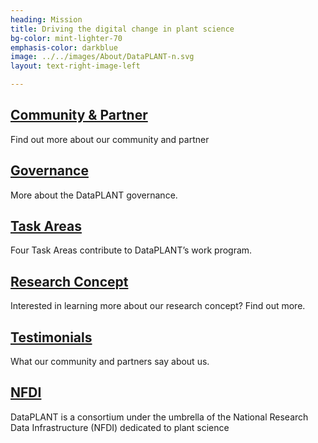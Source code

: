 ```yaml
---
heading: Mission
title: Driving the digital change in plant science 
bg-color: mint-lighter-70
emphasis-color: darkblue
image: ../../images/About/DataPLANT-n.svg
layout: text-right-image-left

---
```


## [Community & Partner](#community-and-partners) 

Find out more about our community and partner 

## [Governance](#governance) 

More about the DataPLANT governance. 

## [Task Areas](#task-areas) 

Four Task Areas contribute to DataPLANT’s work program. 

## [Research Concept](#rdm-concept) 

Interested in learning more about our research concept? Find out more. 

## [Testimonials](#testimonials)

What our community and partners say about us. 

## [NFDI](#nfdi)

DataPLANT is a consortium under the umbrella of the National Research Data Infrastructure (NFDI) dedicated to plant science 
